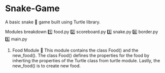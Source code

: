 # Snake-Game
A basic snake 🐍 game built using Turtle library.

Modules breakdown
1️⃣ food.py
2️⃣ scoreboard.py
3️⃣ snake.py
4️⃣ border.py
5️⃣ main.py

1. Food Module 🥚
   This module contains the class Food() and the new_food(). The class Food() defines the properties for the food by inherting the properties of the Turtle class from turtle module. Lastly, the new_food() is to create new food.
